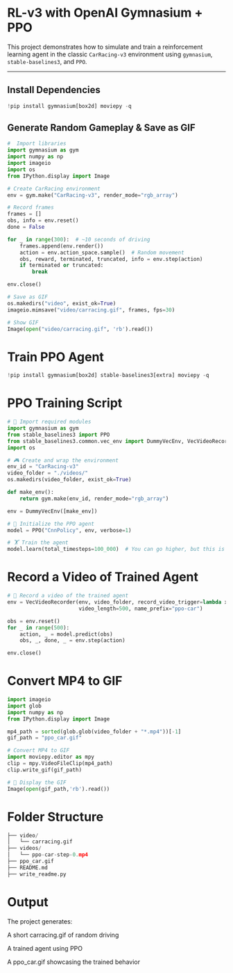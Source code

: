 #  RL-v3 with OpenAI Gymnasium + PPO

This project demonstrates how to simulate and train a reinforcement learning agent in the classic `CarRacing-v3` environment using `gymnasium`, `stable-baselines3`, and `PPO`.

---

##  Install Dependencies

```python
!pip install gymnasium[box2d] moviepy -q
```

## Generate Random Gameplay & Save as GIF

```python
#  Import libraries
import gymnasium as gym
import numpy as np
import imageio
import os
from IPython.display import Image

# Create CarRacing environment
env = gym.make("CarRacing-v3", render_mode="rgb_array")

# Record frames
frames = []
obs, info = env.reset()
done = False

for _ in range(300):  # ~10 seconds of driving
    frames.append(env.render())
    action = env.action_space.sample()  # Random movement
    obs, reward, terminated, truncated, info = env.step(action)
    if terminated or truncated:
        break

env.close()

# Save as GIF
os.makedirs("video", exist_ok=True)
imageio.mimsave("video/carracing.gif", frames, fps=30)

# Show GIF
Image(open("video/carracing.gif", 'rb').read())
```

# Train PPO Agent

```python
!pip install gymnasium[box2d] stable-baselines3[extra] moviepy -q
```

# PPO Training Script
```python
# 🧠 Import required modules
import gymnasium as gym
from stable_baselines3 import PPO
from stable_baselines3.common.vec_env import DummyVecEnv, VecVideoRecorder
import os

# 🎮 Create and wrap the environment
env_id = "CarRacing-v3"
video_folder = "./videos/"
os.makedirs(video_folder, exist_ok=True)

def make_env():
    return gym.make(env_id, render_mode="rgb_array")

env = DummyVecEnv([make_env])

# 🧠 Initialize the PPO agent
model = PPO("CnnPolicy", env, verbose=1)

# 🏋️ Train the agent
model.learn(total_timesteps=100_000)  # You can go higher, but this is a decent start
```

# Record a Video of Trained Agent
```python
# 🎥 Record a video of the trained agent
env = VecVideoRecorder(env, video_folder, record_video_trigger=lambda x: x == 0,
                       video_length=500, name_prefix="ppo-car")

obs = env.reset()
for _ in range(500):
    action, _ = model.predict(obs)
    obs, _, done, _ = env.step(action)

env.close()
```

# Convert MP4 to GIF
```python
import imageio
import glob
import numpy as np
from IPython.display import Image

mp4_path = sorted(glob.glob(video_folder + "*.mp4"))[-1]
gif_path = "ppo_car.gif"

# Convert MP4 to GIF
import moviepy.editor as mpy
clip = mpy.VideoFileClip(mp4_path)
clip.write_gif(gif_path)

# 📸 Display the GIF
Image(open(gif_path,'rb').read())
```

# Folder Structure
```python
├── video/
│   └── carracing.gif
├── videos/
│   └── ppo-car-step-0.mp4
├── ppo_car.gif
├── README.md
├── write_readme.py
```

# Output
The project generates:

A short carracing.gif of random driving

A trained agent using PPO

A ppo_car.gif showcasing the trained behavior

